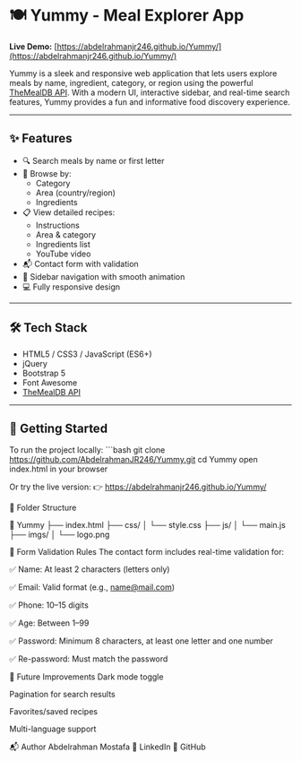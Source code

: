 # 🍽️ Yummy - Meal Explorer App

**Live Demo:** [https://abdelrahmanjr246.github.io/Yummy/](https://abdelrahmanjr246.github.io/Yummy/)

Yummy is a sleek and responsive web application that lets users explore meals by name, ingredient, category, or region using the powerful [TheMealDB API](https://www.themealdb.com/). With a modern UI, interactive sidebar, and real-time search features, Yummy provides a fun and informative food discovery experience.

---

## ✨ Features

- 🔍 Search meals by name or first letter
- 📂 Browse by:
  - Category
  - Area (country/region)
  - Ingredients
- 📋 View detailed recipes:
  - Instructions
  - Area & category
  - Ingredients list
  - YouTube video
- 📬 Contact form with validation
- 🎨 Sidebar navigation with smooth animation
- 💻 Fully responsive design

---

## 🛠 Tech Stack

- HTML5 / CSS3 / JavaScript (ES6+)
- jQuery
- Bootstrap 5
- Font Awesome
- [TheMealDB API](https://www.themealdb.com/)

---

## 🚀 Getting Started

To run the project locally:
     ```bash
  git clone https://github.com/AbdelrahmanJR246/Yummy.git
  cd Yummy
  open index.html in your browser

Or try the live version:
👉 https://abdelrahmanjr246.github.io/Yummy/


📂 Folder Structure

  📁 Yummy
  ├── index.html
  ├── css/
  │   └── style.css
  ├── js/
  │   └── main.js
  ├── imgs/
  │   └── logo.png

🧪 Form Validation Rules
  The contact form includes real-time validation for:
  
  ✅ Name: At least 2 characters (letters only)
  
  ✅ Email: Valid format (e.g., name@mail.com)
  
  ✅ Phone: 10–15 digits
  
  ✅ Age: Between 1–99
  
  ✅ Password: Minimum 8 characters, at least one letter and one number
  
  ✅ Re-password: Must match the password

🔮 Future Improvements
  Dark mode toggle
  
  Pagination for search results
  
  Favorites/saved recipes
  
  Multi-language support

📬 Author
  Abdelrahman Mostafa
  🔗 LinkedIn
  🐙 GitHub
